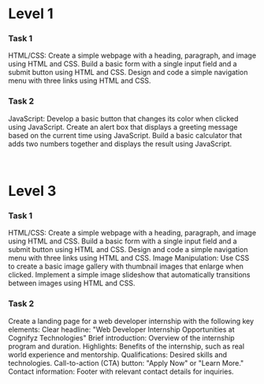 <h1><b>Level 1</b></h1>
<h3>Task 1</h3>
<p> HTML/CSS:
 Create a simple webpage with a
 heading, paragraph, and image using
 HTML and CSS.
 Build a basic form with a single input
 field and a submit button using HTML
 and CSS.
 Design and code a simple navigation
 menu with three links using HTML and
 CSS.</p> 
 <h3>Task 2</h3>
<p> JavaScript:
 Develop a basic button that changes
 its color when clicked using
 JavaScript.
 Create an alert box that displays a
 greeting message based on the current
 time using JavaScript.
 Build a basic calculator that adds two
 numbers together and displays the
 result using JavaScript.</p> <br>

 <h1><b>Level 3</b></h1>
<h3>Task 1</h3>
<p> HTML/CSS:
 Create a simple webpage with a
 heading, paragraph, and image using
 HTML and CSS.
 Build a basic form with a single input
 field and a submit button using HTML
 and CSS.
 Design and code a simple navigation
 menu with three links using HTML and
 CSS. Image Manipulation:
 Use CSS to create a basic image gallery
 with thumbnail images that enlarge
 when clicked.
 Implement a simple image slideshow
 that automatically transitions between
 images using HTML and CSS.</p> 
 <h3>Task 2</h3>
<p> Create a landing page for a web developer internship
 with the following key elements:
 Clear 
headline: 
"Web Developer Internship
 Opportunities at Cognifyz Technologies" 
Brief introduction: Overview of the internship
 program and duration.
 Highlights: Benefits of the internship, such as real
world experience and mentorship.
 Qualifications: Desired skills and technologies.
 Call-to-action (CTA) button: "Apply Now" or "Learn
 More."
 Contact information: Footer with relevant contact
 details for inquiries.</p> 

 
